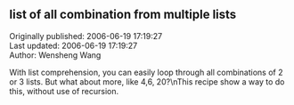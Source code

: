 ## list of all combination from multiple lists  
Originally published: 2006-06-19 17:19:27  
Last updated: 2006-06-19 17:19:27  
Author: Wensheng Wang  
  
With list comprehension, you can easily loop through all combinations of 2 or 3 lists.  But what about more, like 4,6, 20?\nThis recipe show a way to do this, without use of recursion.